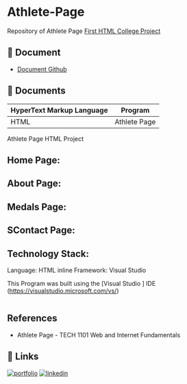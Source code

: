# Athlete-Page


Repository of Athlete Page
[First HTML College Project](https://lizzytrevisan.github.io/Athlete-Page/)



## 📑 Document
- [Document Github](https://github.com/LizzyTrevisan/Athlete-Page.git)

## 📔 Documents

| HyperText Markup Language | Program |
| ------- | ------------ |
| HTML |   Athlete Page|



Athlete Page HTML Project


## Home Page: 


## About Page:

## Medals Page: 


## SContact Page:

## Technology Stack:

Language: HTML inline 
Framework: Visual Studio



This Program was built using the [Visual Studio ] IDE (https://visualstudio.microsoft.com/vs/)
```

```
## References
- Athlete Page - TECH 1101 Web and Internet Fundamentals

## 🔗 Links
[![portfolio](https://img.shields.io/badge/my_portfolio-000?style=for-the-badge&logo=ko-fi&logoColor=white)](https://leizianetrevisan.notion.site/Hello-I-m-Leiziane-3801bd1694ac46f8a28fddcca61fe34e/)
[![linkedin](https://img.shields.io/badge/linkedin-0A66C2?style=for-the-badge&logo=linkedin&logoColor=white)](https://www.linkedin.com/)
